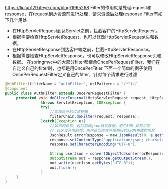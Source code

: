 https://liuluo129.iteye.com/blog/1965268
Filter的作用就是处理request和response，在request到达资源前进行处理，请求资源后处理response
Filter有如下几个用处
 - 在HttpServletRequest到达Servlet之前，拦截客户的HttpServletRequest。
 - 根据需要检查HttpServletRequest，也可以修改HttpServletRequest头和数据。
 - 在HttpServletResponse到达客户端之前，拦截HttpServletResponse。
 - 根据需要检查HttpServletResponse，也可以修改HttpServletResponse头和数据。
在springmvc中的大部分filter都继承OncePerRequestFilter，我们在自定义自己的filter时，也都是用OncePerFitler
下面一个简单的例子使用OncePerRequestFilter定义自己的filter，针对每个请求进行过滤
```java
@WebFilter(filterName = "authFilter", urlPatterns = "/*")//
@Component
public class AuthFilter extends OncePerRequestFilter {
     protected void doFilterInternal(HttpServletRequest request, HttpServletResponse response, FilterChain filterChain)
                throws ServletException, IOException {
                try{
                    //实现自己的过滤逻辑
                    filterChain.doFilter(request, response);
                }catch(Exception e){
                    //如出现异常，返回前端json格式数据，避免500 异常页面
                    // 自定义异常的类，用户返回给客户端相应的JSON格式的信息
                    JsonResult errorResponse = new JsonResult(0, e.getMessage());
                    response.setContentType("application/json; charset=utf-8");
                    response.setCharacterEncoding("UTF-8");
        
                    String userJson = convertObjectToJson(errorResponse);
                    OutputStream out = response.getOutputStream();
                    out.write(userJson.getBytes("UTF-8"));
                    out.flush();
                }
     }
}
```



